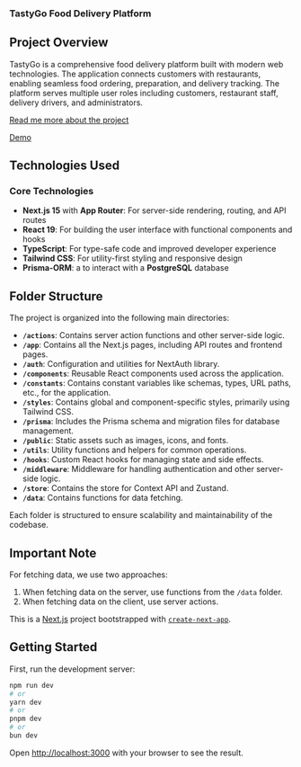 ### TastyGo Food Delivery Platform

## Project Overview

TastyGo is a comprehensive food delivery platform built with modern web technologies. The application connects customers with restaurants, enabling seamless food ordering, preparation, and delivery tracking. The platform serves multiple user roles including customers, restaurant staff, delivery drivers, and administrators.

[Read me more about the project](./about.md)

[Demo](https://food-app-mu-opal.vercel.app/)

## Technologies Used

### Core Technologies

- **Next.js 15** with **App Router**: For server-side rendering, routing, and API routes
- **React 19**: For building the user interface with functional components and hooks
- **TypeScript**: For type-safe code and improved developer experience
- **Tailwind CSS**: For utility-first styling and responsive design
- **Prisma-ORM**: a to interact with a **PostgreSQL** database

## Folder Structure

The project is organized into the following main directories:

- **`/actions`**: Contains server action functions and other server-side logic.
- **`/app`**: Contains all the Next.js pages, including API routes and frontend pages.
- **`/auth`**: Configuration and utilities for NextAuth library.
- **`/components`**: Reusable React components used across the application.
- **`/constants`**: Contains constant variables like schemas, types, URL paths, etc., for the application.
- **`/styles`**: Contains global and component-specific styles, primarily using Tailwind CSS.
- **`/prisma`**: Includes the Prisma schema and migration files for database management.
- **`/public`**: Static assets such as images, icons, and fonts.
- **`/utils`**: Utility functions and helpers for common operations.
- **`/hooks`**: Custom React hooks for managing state and side effects.
- **`/middleware`**: Middleware for handling authentication and other server-side logic.
- **`/store`**: Contains the store for Context API and Zustand.
- **`/data`**: Contains functions for data fetching.

Each folder is structured to ensure scalability and maintainability of the codebase.

## Important Note

For fetching data, we use two approaches:

1. When fetching data on the server, use functions from the `/data` folder.
2. When fetching data on the client, use server actions.

This is a [Next.js](https://nextjs.org) project bootstrapped with [`create-next-app`](https://nextjs.org/docs/app/api-reference/cli/create-next-app).

## Getting Started

First, run the development server:

```bash
npm run dev
# or
yarn dev
# or
pnpm dev
# or
bun dev
```

Open [http://localhost:3000](http://localhost:3000) with your browser to see the result.
